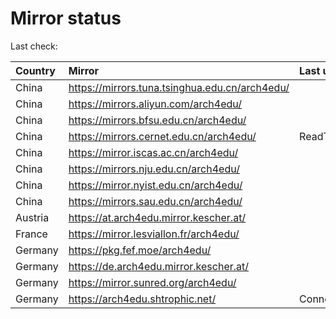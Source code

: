 <script src="./time.js"></script>
# Mirror status
Last check: <script type="text/javascript">localize(1756744139.2257419);</script>

|Country|Mirror|Last update|
|:------|:-----|:----------|
|China|https://mirrors.tuna.tsinghua.edu.cn/arch4edu/|<script type="text/javascript">localize(1756709288);</script>|
|China|https://mirrors.aliyun.com/arch4edu/|<script type="text/javascript">localize(1756709288);</script>|
|China|https://mirrors.bfsu.edu.cn/arch4edu/|<script type="text/javascript">localize(1756709288);</script>|
|China|https://mirrors.cernet.edu.cn/arch4edu/|ReadTimeout|
|China|https://mirror.iscas.ac.cn/arch4edu/|<script type="text/javascript">localize(1756709288);</script>|
|China|https://mirrors.nju.edu.cn/arch4edu/|<script type="text/javascript">localize(1756665588);</script>|
|China|https://mirror.nyist.edu.cn/arch4edu/|<script type="text/javascript">localize(1756709288);</script>|
|China|https://mirrors.sau.edu.cn/arch4edu/|<script type="text/javascript">localize(1756622506);</script>|
|Austria|https://at.arch4edu.mirror.kescher.at/|<script type="text/javascript">localize(1756104457);</script>|
|France|https://mirror.lesviallon.fr/arch4edu/|<script type="text/javascript">localize(1756709288);</script>|
|Germany|https://pkg.fef.moe/arch4edu/|<script type="text/javascript">localize(1756104457);</script>|
|Germany|https://de.arch4edu.mirror.kescher.at/|<script type="text/javascript">localize(1756104457);</script>|
|Germany|https://mirror.sunred.org/arch4edu/|<script type="text/javascript">localize(1756709288);</script>|
|Germany|https://arch4edu.shtrophic.net/|ConnectionError|

<script src="./tablefilter/tablefilter.js"></script>
<script src="./table.js"></script>
